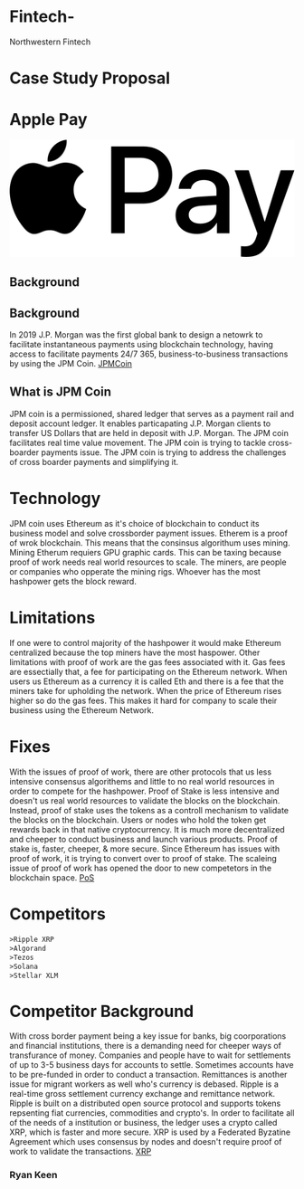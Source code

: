 # Fintech-
Northwestern Fintech
# Case Study Proposal 
# Apple Pay 
![alt text](ApplePay.png)
## Background 
   ## Background 
   In 2019 J.P. Morgan was the first global bank to design a netowrk to facilitate instantaneous payments using blockchain technology, having access to facilitate payments 24/7 365, business-to-business transactions by using the JPM Coin. [JPMCoin](https://www.coindesk.com/business/2021/06/07/remember-jpm-coin-next-step-is-programmable-money-bank-exec-says/)
## What is JPM Coin
   JPM coin is a permissioned, shared ledger that serves as a payment rail and deposit account ledger. It enables particapating J.P. Morgan clients to transfer US Dollars that are held in deposit with J.P. Morgan. The JPM coin facilitates real time value movement. The JPM coin is trying to tackle cross-boarder payments issue. The JPM coin is trying to address the challenges of cross boarder payments and simplifying it.
# Technology
   JPM coin uses Ethereum as it's choice of blockchain to conduct its business model and solve crossborder payment issues. Etherem is a proof of wrok blockchain. This means that the consinsus algorithum uses mining. Mining Etherum requiers GPU graphic cards. This can be taxing because proof of work needs real world resources to scale. The miners, are people or companies who opperate the mining rigs. Whoever has the most hashpower gets the block reward. 

# Limitations
   If one were to control majority of the hashpower it would make Ethereum centralized because the top miners have the most haspower. Other limitations with proof of work are the gas fees associated with it. Gas fees are essectially that, a fee for participating on the Ethereum network. When users us Ethereum as a currency it is called Eth and there is a fee that the miners take for upholding the network. When the price of Ethereum rises higher so do the gas fees. This makes it hard for company to scale their business using the Ethereum Network. 
  
 # Fixes
   With the issues of proof of work, there are other protocols that us less intensive consensus algorithems and little to no real world resources in order to compete for the hashpower. Proof of Stake is less intensive and doesn't us real world resources to validate the blocks on the blockchain. Instead, proof of stake uses the tokens as a controll mechanism to validate the blocks on the blockchain. Users or nodes who hold the token get rewards back in that native cryptocurrency. It is much more decentralized and cheeper to conduct business and launch various products. Proof of stake is, faster, cheeper, & more secure. Since Ethereum has issues with proof of work, it is trying to convert over to proof of stake. The scaleing issue of proof of work has opened the door to new competetors in the blockchain space. [PoS](https://www.coindesk.com/tech/2021/10/27/the-evolution-of-ethereums-monetary-policy/)

# Competitors 

    >Ripple XRP
    >Algorand 
    >Tezos
    >Solana
    >Stellar XLM
    
# Competitor Background
   With cross border payment being a key issue for banks, big coorporations and financial institutions, there is a demanding need for cheeper ways of transfurance of money. Companies and people have to wait for settlements of up to 3-5 business days for accounts to settle. Sometimes accounts have to be pre-funded in order to conduct a transaction. Remittances is another issue for migrant workers as well who's currency is debased. Ripple is a real-time gross settlement currency exchange and remittance network. Ripple is built on a distributed open source protocol and supports tokens repsenting fiat currencies, commodities and crypto's. In order to facilitate all of the needs of a institution or business, the ledger uses a crypto called XRP, which is faster and more secure. XRP is used by a Federated Byzatine Agreement which uses consensus by nodes and doesn't require proof of work to validate the transactions. [XRP](https://investorplace.com/2021/10/iso-20022-crypto-list-5-compliant-names-that-will-benefit-as-fed-adopts-new-format/)

### Ryan Keen

